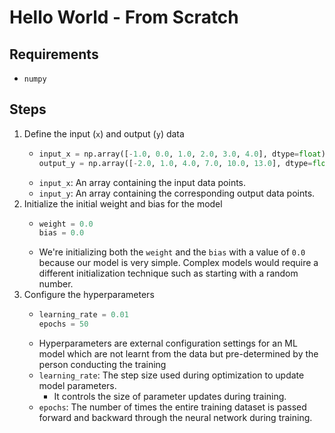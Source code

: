 # Hello World - From Scratch

## Requirements
* `numpy`

## Steps
1. Define the input (`x`) and output (`y`) data
    * ```python
      input_x = np.array([-1.0, 0.0, 1.0, 2.0, 3.0, 4.0], dtype=float)
      output_y = np.array([-2.0, 1.0, 4.0, 7.0, 10.0, 13.0], dtype=float)
      ```
    * `input_x`: An array containing the input data points.
    * `input_y`: An array containing the corresponding output data points.
2. Initialize the initial weight and bias for the model
    * ```python
      weight = 0.0
      bias = 0.0
      ```
    * We're initializing both the `weight` and the `bias` with a value of `0.0` because our model is very simple. Complex models would require a different initialization technique such as starting with a random number.
3. Configure the hyperparameters
    * ```python
      learning_rate = 0.01
      epochs = 50
      ```
    * Hyperparameters are external configuration settings for an ML model which are not learnt from the data but pre-determined by the person conducting the training
    * `learning_rate`: The step size used during optimization to update model parameters. 
      * It controls the size of parameter updates during training.
    * `epochs`: The number of times the entire training dataset is passed forward and backward through the neural network during training.